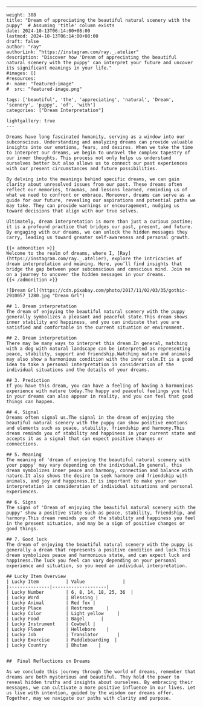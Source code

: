 ---
    weight: 308
    title: "Dream of appreciating the beautiful natural scenery with the puppy"  # Assuming 'title' column exists
    date: 2024-10-13T06:14:00+08:00
    lastmod: 2024-10-13T06:14:00+08:00
    draft: false
    author: "ray"
    authorLink: "https://instagram.com/ray._.atelier"
    description: "Discover how 'Dream of appreciating the beautiful natural scenery with the puppy' can interpret your future and uncover its significant meanings in your life."
    #images: []
    #resources:
    #- name: "featured-image"
    #  src: "featured-image.png"
    
    tags: ['beautiful', 'the', 'appreciating', 'natural', 'Dream', 'scenery', 'puppy', 'of', 'with']
    categories: ["Dream Interpretation"]
    
    lightgallery: true
    ---
    
    Dreams have long fascinated humanity, serving as a window into our subconscious. Understanding and analyzing dreams can provide valuable insights into our emotions, fears, and desires. When we take the time to interpret our dreams, we begin to unravel the complex tapestry of our inner thoughts. This process not only helps us understand ourselves better but also allows us to connect our past experiences with our present circumstances and future possibilities.
    
    By delving into the meanings behind specific dreams, we can gain clarity about unresolved issues from our past. These dreams often reflect our memories, traumas, and lessons learned, reminding us of what we need to confront or embrace. Moreover, dreams can serve as a guide for our future, revealing our aspirations and potential paths we may take. They can provide warnings or encouragement, nudging us toward decisions that align with our true selves.
    
    Ultimately, dream interpretation is more than just a curious pastime; it is a profound practice that bridges our past, present, and future. By engaging with our dreams, we can unlock the hidden messages they carry, leading us toward greater self-awareness and personal growth.
    
    {{< admonition >}}
    Welcome to the realm of dreams, where I, [Ray](https://instagram.com/ray._.atelier), explore the intricacies of dream interpretation and meaning. Here, you’ll find insights that bridge the gap between your subconscious and conscious mind. Join me on a journey to uncover the hidden messages in your dreams.
    {{< /admonition >}}
    
    ![Dream Grl](https://cdn.pixabay.com/photo/2017/11/02/03/35/gothic-2910057_1280.jpg "Dream Grl")
    
    ## 1. Dream interpretation
    The dream of enjoying the beautiful natural scenery with the puppy generally symbolizes a pleasant and peaceful state.This dream shows inner stability and happiness, and you can indicate that you are satisfied and comfortable in the current situation or environment.
    
    ## 2. Dream interpretation
    There may be many ways to interpret this dream.In general, matching with a dog with natural landscape can be interpreted as representing peace, stability, support and friendship.Watching nature and animals may also show a harmonious condition with the inner calm.It is a good idea to take a personal interpretation in consideration of the individual situations and the details of your dreams.
    
    ## 3. Prediction
    If you have this dream, you can have a feeling of having a harmonious experience with nature today.The happy and peaceful feelings you felt in your dreams can also appear in reality, and you can feel that good things can happen.
    
    ## 4. Signal
    Dreams often signal us.The signal in the dream of enjoying the beautiful natural scenery with the puppy can show positive emotions and elements such as peace, stability, friendship and harmony.This dream reminds you of stability and happiness in your current state and accepts it as a signal that can expect positive changes or connections.
    
    ## 5. Meaning
    The meaning of 'dream of enjoying the beautiful natural scenery with your puppy' may vary depending on the individual.In general, this dream symbolizes inner peace and harmony, connection and balance with nature.It also shows the desire to seek harmony and friendship with animals, and joy and happiness.It is important to make your own interpretation in consideration of individual situations and personal experiences.
    
    ## 6. Signs
    The signs of 'Dream of enjoying the beautiful natural scenery with the puppy' show a positive state such as peace, stability, friendship, and harmony.This dream reminds you of the stability and happiness you feel in the present situation, and may be a sign of positive changes or good things.
    
    ## 7. Good luck
    The dream of enjoying the beautiful natural scenery with the puppy is generally a dream that represents a positive condition and luck.This dream symbolizes peace and harmonious state, and can expect luck and happiness.The luck you feel can vary depending on your personal experience and situation, so you need an individual interpretation.
    
    ## Lucky Item Overview
    | Lucky Item          | Value              |
    |---------------|--------------------|
    | Lucky Number        | 6, 8, 14, 18, 25, 36  |
    | Lucky Word          | Blessing |
    | Lucky Animal        | Red fox |
    | Lucky Place         | Restroom     |
    | Lucky Color         | Light yellow     |
    | Lucky Food          | Bagel      |
    | Lucky Instrument    | Cowbell |
    | Lucky Flower        | Hellebore    |
    | Lucky Job           | Translator       |
    | Lucky Exercise      | Paddleboarding  |
    | Lucky Country       | Bhutan    |
    
    
    ##  Final Reflections on Dreams
    
    As we conclude this journey through the world of dreams, remember that dreams are both mysterious and beautiful. They hold the power to reveal hidden truths and insights about ourselves. By embracing their messages, we can cultivate a more positive influence in our lives. Let us live with intention, guided by the wisdom our dreams offer. Together, may we navigate our paths with clarity and purpose.
    
